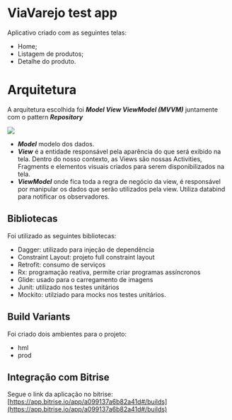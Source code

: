 # ViaVarejo test app

Aplicativo criado com as seguintes telas:
-   Home;
-   Listagem de produtos;
-   Detalhe do produto.


# Arquitetura

A arquitetura escolhida foi ***Model View ViewModel (MVVM)*** juntamente com o pattern ***Repository***

![](https://lh3.googleusercontent.com/RVQ8vju1b6kbsM0ZZE0LrZmKhLc9yNUnhvA0rs5USkIEZjscH4dJczpXeHa90KTuAynBZ2zqtNxTNfSKyRvWOWUaI6E0m1_pNsnWe6bnDFQOHhN4cESLjAVGI31ywBZNt85biRwKQOVLl40y2RAgzHOWhmk0h8veu7zqUwaNETqAjiEibo81zSzt-oPHp3e6zIPGuEnT2wq6_YeeyJwsI0t8tI7cQqfKempo64lxrhWMSYYD7CrDhzTPPXLEM_mGxFHqmeKHDgO3mBR0GP4EU8FlH8Ky52l48Ppif14z1ei0pPkmon9ZA9RQqNuFa5_TfEALgon7iQAdZhHtJQZP7zVi4SHFz_iBx7Wdw2ksTCz3DjGjv5zWozi6z_4ogk8wIMwWqGVE-NetA0S20bDd2IWqwnmGigDnVfnnSZCzzXzdmVg7_wcYZp_69kqYuiy_mOgiALYGT47Sbi0yjPDrNHeVWjVAs-qU2r3OG5XnbjW2HmNShPy8w6KlbDi9105enjektgUdgccQY-UzVT_0qyTqR1eTUOySPKxjKv1hp9IDSUbZoWfAJ_7cLLi8zpt03juZxHbLVLDyJnXwih_g8dUfFO9QGqyJz3A1DwxBfsfKvSW64GxKpNRBNKx_OtUr90Afwj00BgqLqAU4hQrzVmTWd9umnaxTH5MsP5P8zmSmROqz60jgdtrcwDCpWk6IDZrAOIpdYP6rG1OuLT4aHVCRzoYAfhiQFKd0W32g8V_WwzsrMA=w413-h373-no)

- ***Model*** modelo dos dados.
- ***View*** é a entidade responsável pela aparência do que será exibido na tela. Dentro do nosso contexto, as Views são nossas Activities, Fragments e elementos visuais criados para serem disponibilizados na tela.
- ***ViewModel*** onde fica toda a regra de negócio da view, é responsável por manipular os dados que serão utilizados pela view. Utiliza databind para notificar os observadores.

## Bibliotecas

Foi utilizado as seguintes bibliotecas:
- Dagger: utilizado para injeção de dependência
-   Constraint Layout: projeto full constraint layout
-   Retrofit: consumo de serviços
-   Rx: programação reativa, permite criar programas assíncronos
-   Glide: usado para o carregamento de imagens
-   Junit: utilizado nos testes unitários
-   Mockito: utilziado para mocks nos testes unitários.

## Build Variants
Foi criado dois ambientes para o projeto:
- hml
- prod

## Integração com Bitrise

Segue o link da aplicação no bitrise: [https://app.bitrise.io/app/a099137a6b82a41d#/builds](https://app.bitrise.io/app/a099137a6b82a41d#/builds)

